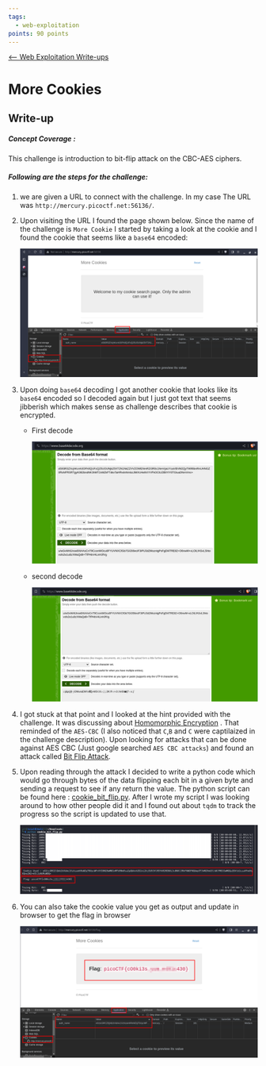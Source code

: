 ```yaml
---
tags:
  - web-exploitation
points: 90 points
---
```


[<-- Web Exploitation Write-ups](../writeup-list.md)

# More Cookies
## Write-up

##### Concept Coverage :
This challenge is introduction to bit-flip attack on the CBC-AES ciphers.

##### Following are the steps for the challenge: 
1. we are given a URL to connect with the challenge. In my case The URL was `http://mercury.picoctf.net:56136/`. 

2. Upon visiting the URL I found the page shown below. Since the name of the challenge is `More Cookie` I started by taking a look at the cookie and I found the cookie that seems like a `base64` encoded: 

    ![website](./assets/website.png)

3. Upon doing `base64` decoding I got another cookie that looks like its `base64` encoded so I decoded again but I just got text that seems jibberish which makes sense as challenge describes that cookie is encrypted.

    - First decode

      ![first-decode](./assets/first-decode.png)

    - second decode

      ![second-decode](./assets/second-decode.png)

4. I got stuck at that point and I looked at the hint provided with the challenge. It was discussing about [Homomorphic Encryption](https://en.wikipedia.org/wiki/Homomorphic_encryption) . That reminded of the `AES-CBC` (I also noticed that `C`,`B` and `C` were captilaized in the challenge description). Upon looking for attacks that can be done against AES CBC (Just google searched `AES CBC attacks`) and found an attack called [Bit Flip Attack](https://alicegg.tech/2019/06/23/aes-cbc). 

5. Upon reading through the attack I decided to write a python code which would go through bytes of the data flipping each bit in a given byte and sending a request to see if any return the value. The python script can be found here : [cookie_bit_flip.py](./assets/cookie_bit_flip.py). After I wrote my script I was looking around to how other people did it and I found out about `tqdm` to track the progress so the script is updated to use that.

    ![output](./assets/output.png)

6. You can also take the cookie value you get as output and update in browser to get the flag in browser 

    ![web-output](./assets/web-output.png)